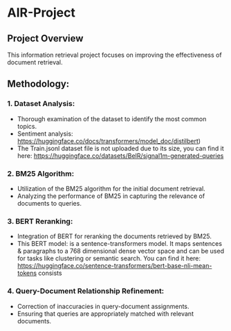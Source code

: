 # AIR-Project
## Project Overview
This information retrieval project focuses on improving the effectiveness of document retrieval.

## Methodology:
### 1. Dataset Analysis:
 - Thorough examination of the dataset to identify the most common topics.
 - Sentiment analysis: https://huggingface.co/docs/transformers/model_doc/distilbert)
 - The Train.jsonl dataset file is not uploaded due to its size, you can find it here: https://huggingface.co/datasets/BeIR/signal1m-generated-queries
### 2. BM25 Algorithm:
 - Utilization of the BM25 algorithm for the initial document retrieval.
 - Analyzing the performance of BM25 in capturing the relevance of documents to queries.
### 3. BERT Reranking:
 - Integration of BERT for reranking the documents retrieved by BM25.
 - This BERT model: is a sentence-transformers model. It maps sentences & paragraphs to a 768 dimensional dense vector space and can be used for tasks like clustering or semantic search. You can find it here: https://huggingface.co/sentence-transformers/bert-base-nli-mean-tokens consists
### 4. Query-Document Relationship Refinement:
 - Correction of inaccuracies in query-document assignments.
 - Ensuring that queries are appropriately matched with relevant documents.

